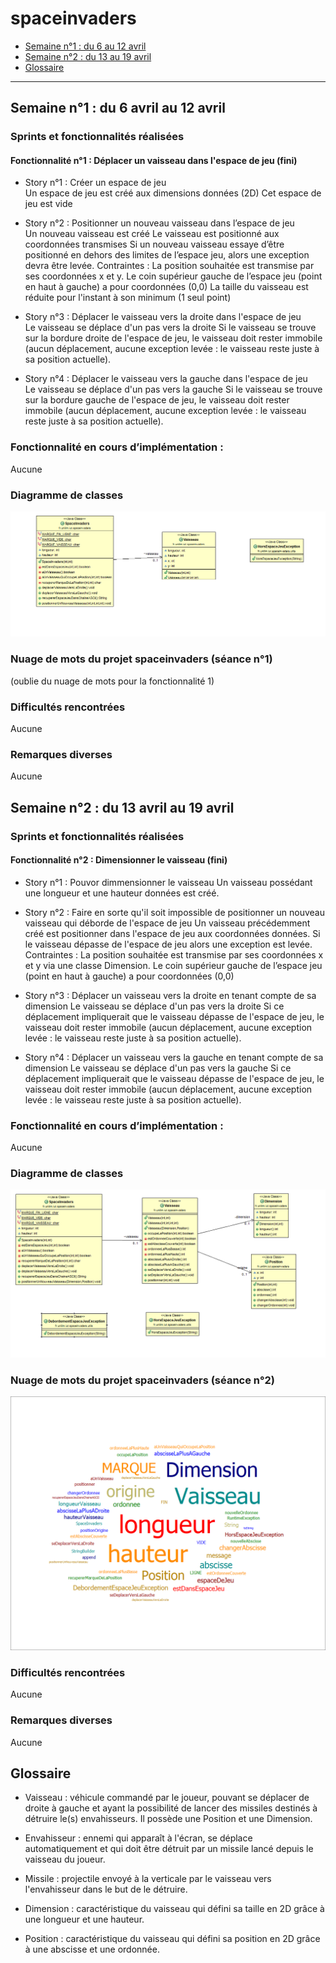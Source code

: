 # spaceinvaders

- [Semaine n°1 : du 6 au 12 avril](#semaine1)  
- [Semaine n°2 : du 13 au 19 avril](#semaine2)  
- [Glossaire](#glossaire)

-------------

## Semaine n°1 : du 6 avril au 12 avril <a id="semaine1"></a>


### Sprints et fonctionnalités réalisées 

#### Fonctionnalité n°1 : Déplacer un vaisseau dans l'espace de jeu (fini)

- Story n°1 : Créer un espace de jeu  
Un espace de jeu est créé aux dimensions données (2D) 
Cet espace de jeu est vide

-  Story n°2 : Positionner un nouveau vaisseau dans l’espace de jeu  
Un nouveau vaisseau est créé
Le vaisseau est positionné aux coordonnées transmises
Si un nouveau vaisseau essaye d’être positionné en dehors des limites de l’espace jeu, alors une exception devra être levée.
 Contraintes :
La position souhaitée est transmise par ses coordonnées x et y.
Le coin supérieur gauche de l’espace jeu (point en haut à gauche) a pour coordonnées (0,0)
La taille du vaisseau est réduite pour l'instant à son minimum (1 seul point)    

- Story n°3 : Déplacer le vaisseau vers la droite dans l'espace de jeu  
Le vaisseau se déplace d'un pas vers la droite 
Si le vaisseau se trouve sur la bordure droite de l'espace de jeu, le vaisseau doit rester immobile (aucun déplacement, aucune exception levée : le vaisseau reste juste à sa position actuelle).


- Story n°4 : Déplacer le vaisseau vers la gauche dans l'espace de jeu  
Le vaisseau se déplace d'un pas vers la gauche 
Si le vaisseau se trouve sur la bordure gauche de l'espace de jeu, le vaisseau doit rester immobile (aucun déplacement, aucune exception levée : le vaisseau reste juste à sa position actuelle).

### Fonctionnalité en cours d’implémentation : 
Aucune


### Diagramme de classes 

![Diagrammes de classes de la semaine 1](ImagesSpace/F1.PNG)

### Nuage de mots du projet spaceinvaders (séance n°1)  
 
(oublie du nuage de mots pour la fonctionnalité 1)

### Difficultés rencontrées
Aucune

### Remarques diverses
Aucune

## Semaine n°2 : du 13 avril au 19 avril <a id="semaine2"></a>

### Sprints et fonctionnalités réalisées 

#### Fonctionnalité n°2 : Dimensionner le vaisseau (fini)

- Story n°1 : Pouvor dimmensionner le vaisseau
Un vaisseau possédant une longueur et une hauteur données est créé.

- Story n°2 : Faire en sorte qu'il soit impossible de positionner un nouveau vaisseau qui déborde de l'espace de jeu
Un vaisseau précédemment créé est positionner dans l'espace de jeu aux coordonnées données. Si le vaisseau dépasse de l'espace de jeu alors une exception est levée. Contraintes : La position souhaitée est transmise par ses coordonnées x et y via une classe Dimension. Le coin supérieur gauche de l’espace jeu (point en haut à gauche) a pour coordonnées (0,0)

- Story n°3 : Déplacer un vaisseau vers la droite en tenant compte de sa dimension
Le vaisseau se déplace d'un pas vers la droite Si ce déplacement impliquerait que le vaisseau dépasse de l'espace de jeu, le vaisseau doit rester immobile (aucun déplacement, aucune exception levée : le vaisseau reste juste à sa position actuelle).

- Story n°4 : Déplacer un vaisseau vers la gauche en tenant compte de sa dimension
Le vaisseau se déplace d'un pas vers la gauche Si ce déplacement impliquerait que le vaisseau dépasse de l'espace de jeu, le vaisseau doit rester immobile (aucun déplacement, aucune exception levée : le vaisseau reste juste à sa position actuelle).

### Fonctionnalité en cours d’implémentation : 
Aucune

### Diagramme de classes 

![Diagrammes de classes de la semaine 1](ImagesSpace/F2.PNG)

### Nuage de mots du projet spaceinvaders (séance n°2) 

![Nuage de mots de la semaine 2](ImagesSpace/nuageF2.PNG)

### Difficultés rencontrées
Aucune

### Remarques diverses
Aucune

## Glossaire <a id="glossaire"></a>

- Vaisseau : véhicule commandé par le joueur, pouvant se déplacer de droite à gauche et ayant la possibilité de lancer des missiles destinés à détruire le(s) envahisseurs. Il possède une Position et une Dimension.

- Envahisseur : ennemi qui apparaît à l'écran, se déplace automatiquement et qui doit être détruit par un missile lancé depuis le vaisseau du joueur.

- Missile : projectile envoyé à la verticale par le vaisseau vers l'envahisseur dans le but de le détruire.

- Dimension : caractéristique du vaisseau qui défini sa taille en 2D grâce à une longueur et une hauteur.

- Position : caractéristique du vaisseau qui défini sa position en 2D grâce à une abscisse et une ordonnée.


